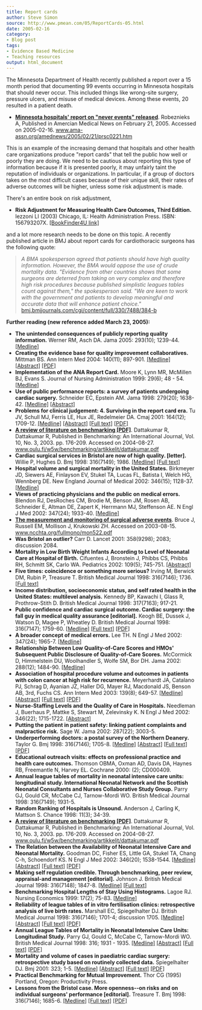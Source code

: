 ```yaml
---
title: Report cards
author: Steve Simon
source: http://www.pmean.com/05/ReportCards-05.html
date: 2005-02-16
category:
- Blog post
tags:
- Evidence Based Medicine
- Teaching resources
output: html_document
---
```

The Minnesota Department of Health recently published a report over a 15
month period that documenting 99 events occurring in Minnesota hospitals
that should never occur. This included things like wrong-site surgery,
pressure ulcers, and misuse of medical devices. Among these events, 20
resulted in a patient death.

-   **[Minnesota hospitals\' report on \"never events\"
    released](http://www.ama-assn.org/amednews/2005/02/21/prsc0221.htm%20)**.
    Robeznieks A, Published in Amercian Medical News on February 21,
    2005. Accessed on 2005-02-16.
    www.ama-assn.org/amednews/2005/02/21/prsc0221.htm

This is an example of the increasing demand that hospitals and other
health care organizations produce \"report cards\" that tell the public
how well or poorly they are doing. We need to be cautious about
reporting this type of information because if it is presented poorly, it
may unfairly taint the reputation of individuals or organizations. In
particular, if a group of doctors takes on the most difficult cases
because of their unique skill, their rates of adverse outcomes will be
higher, unless some risk adjustment is made.

There\'s an entire book on risk adjustment,

-   **Risk Adjustment for Measuring Health Care Outcomes, Third
    Edition.** Iezzoni LI (2003) Chicago, IL: Health Administration
    Press. ISBN: 156793207X. [\[BookFinder4U
    link\]](http://www.bookfinder4u.com/detail/156793207X.html)

and a lot more research needs to be done on this topic. A recently
published article in BMJ about report cards for cardiothoracic surgeons
has the following quote:

> *A BMA spokesperson agreed that patients should have high quality
> information. However, the BMA would oppose the use of crude mortality
> data. \"Evidence from other countries shows that some surgeons are
> deterred from taking on very complex and therefore high risk
> procedures because published simplistic leagues tables count against
> them,\" the spokesperson said. \"We are keen to work with the
> government and patients to develop meaningful and accurate data that
> will enhance patient choice.\"*
> [bmj.bmjjournals.com/cgi/content/full/330/7488/384-b](http://bmj.bmjjournals.com/cgi/content/full/330/7488/384-b)

**Further reading (new reference added March 23, 2005):**

-   **The unintended consequences of publicly reporting quality
    information.** Werner RM, Asch DA. Jama 2005: 293(10); 1239-44.
    [\[Medline\]](http://www.ncbi.nlm.nih.gov/entrez/query.fcgi?cmd=Retrieve&db=PubMed&list_uids=15755946&dopt=Abstract)
-   **Creating the evidence base for quality improvement
    collaboratives.** Mittman BS. Ann Intern Med 2004: 140(11); 897-901.
    [\[Medline\]](http://www.ncbi.nlm.nih.gov/entrez/query.fcgi?cmd=Retrieve&db=PubMed&list_uids=15172904&dopt=Abstract)
    [\[Abstract\]](http://www.annals.org/cgi/content/abstract/140/11/897)
    [\[PDF\]](http://www.annals.org/cgi/reprint/140/11/897.pdf)
-   **Implementation of the ANA Report Card.** Moore K, Lynn MR,
    McMillen BJ, Evans S. Journal of Nursing Administration 1999: 29(6);
    48 - 54.
    [\[Medline\]](http://www.ncbi.nlm.nih.gov/entrez/query.fcgi?cmd=Retrieve&db=PubMed&list_uids=10377925&dopt=Abstract)
-   **Use of public performance reports: a survey of patients undergoing
    cardiac surgery.** Schneider EC, Epstein AM. Jama 1998: 279(20);
    1638-42.
    [\[Medline\]](http://www.ncbi.nlm.nih.gov/entrez/query.fcgi?cmd=Retrieve&db=PubMed&list_uids=9613914&dopt=Abstract)
    [\[Abstract\]](http://jama.ama-assn.org/cgi/content/abstract/279/20/1638)
-   **Problems for clinical judgement: 4. Surviving in the report card
    era.** Tu JV, Schull MJ, Ferris LE, Hux JE, Redelmeier DA. Cmaj
    2001: 164(12); 1709-12.
    [\[Medline\]](http://www.ncbi.nlm.nih.gov/entrez/query.fcgi?cmd=Retrieve&db=PubMed&list_uids=11450215&dopt=Abstract)
    [\[Abstract\]](http://www.cmaj.ca/cgi/content/abstract/164/12/1709)
    [\[Full text\]](http://www.cmaj.ca/cgi/content/full/164/12/1709)
    [\[PDF\]](http://www.cmaj.ca/cgi/reprint/164/12/1709.pdf)
-   **[A review of literature on benchmarking
    \[PDF\]](http://http://www.oulu.fi/w5w/benchmarking/artikkelit/dattakumar.pdf%20)**.
    Dattakumar R, Dattakumar R, Published in Benchmarking: An
    International Journal, Vol. 10, No. 3, 2003. pp. 176-209. Accessed
    on 2004-08-27.
    www.oulu.fi/w5w/benchmarking/artikkelit/dattakumar.pdf
-   **Cardiac surgical services in Bristol are now of high quality.
    \[letter\].** Willie P, Hughes D. Bmj 1998: 316(7149); 1986.
    [\[Medline\]](http://www.ncbi.nlm.nih.gov/entrez/query.fcgi?cmd=Retrieve&db=PubMed&list_uids=9641960&dopt=Abstract)
    [\[Full
    text\]](http://bmj.bmjjournals.com/cgi/content/short/316/7149/1986)
-   **Hospital volume and surgical mortality in the United States.**
    Birkmeyer JD, Siewers AE, Finlayson EV, Stukel TA, Lucas FL, Batista
    I, Welch HG, Wennberg DE. New England Journal of Medical 2002:
    346(15); 1128-37.
    [\[Medline\]](http://www.ncbi.nlm.nih.gov/entrez/query.fcgi?cmd=Retrieve&db=PubMed&list_uids=11948273&dopt=Abstract)
-   **Views of practicing physicians and the public on medical errors.**
    Blendon RJ, DesRoches CM, Brodie M, Benson JM, Rosen AB, Schneider
    E, Altman DE, Zapert K, Herrmann MJ, Steffenson AE. N Engl J Med
    2002: 347(24); 1933-40.
    [\[Medline\]](http://www.ncbi.nlm.nih.gov/entrez/query.fcgi?cmd=Retrieve&db=PubMed&list_uids=12477944&dopt=Abstract)
-   **[The measurement and monitoring of surgical adverse
    events](http://www.ncchta.org/fullmono/mon522.pdf%20)**. Bruce J,
    Russell EM, Mollison J, Krukowski ZH. Accessed on 2003-08-15.
    www.ncchta.org/fullmono/mon522.pdf
-   **Was Bristol an outlier?** Carr D. Lancet 2001: 358(9298); 2083;
    discussion 2084.
-   **Mortality in Low Birth Weight Infants According to Level of
    Neonatal Care at Hospital of Birth.** Cifuentes J, Bronstein J,
    Phibbs CS, Phibbs RH, Schmitt SK, Carlo WA. Pediatrics 2002: 109(5);
    745-751.
    [\[Abstract\]](http://www.pediatrics.org/cgi/content/abstract/109/5/745)
-   **Five times: coincidence or something more serious?** Irving M,
    Berwick DM, Rubin P, Treasure T. British Medical Journal 1998:
    316(7146); 1736. [\[Full
    text\]](http://bmj.com/cgi/content/full/316/7146/1736)
-   **Income distribution, socioeconomic status, and self rated health
    in the United States: multilevel analysis.** Kennedy BP, Kawachi I,
    Glass R, Prothrow-Stith D. British Medical Journal 1998: 317(7163);
    917-21.
-   **Public confidence and cardiac surgical outcome. Cardiac surgery:
    the fall guy in medical quality assurance \[editorial\].** Keogh BE,
    Dussek J, Watson D, Magee P, Wheatley D. British Medical Journal
    1998: 316(7147); 1759-60.
    [\[Medline\]](http://www.ncbi.nlm.nih.gov/entrez/query.fcgi?cmd=Retrieve&db=PubMed&list_uids=9624057&dopt=Abstract)
    [\[Full
    text\]](http://bmj.bmjjournals.com/cgi/content/full/316/7147/1759)
    [\[PDF\]](http://bmj.bmjjournals.com/cgi/reprint/316/7147/1759.pdf)
-   **A broader concept of medical errors.** Lee TH. N Engl J Med 2002:
    347(24); 1965-7.
    [\[Medline\]](http://www.ncbi.nlm.nih.gov/entrez/query.fcgi?cmd=Retrieve&db=PubMed&list_uids=12477949&dopt=Abstract)
-   **Relationship Between Low Quality-of-Care Scores and HMOs\'
    Subsequent Public Disclosure of Quality-of-Care Scores.** McCormick
    D, Himmelstein DU, Woolhandler S, Wolfe SM, Bor DH. Jama 2002:
    288(12); 1484-90.
    [\[Medline\]](http://www.ncbi.nlm.nih.gov/entrez/query.fcgi?cmd=Retrieve&db=PubMed&list_uids=12243635&dopt=Abstract)
-   **Association of hospital procedure volume and outcomes in patients
    with colon cancer at high risk for recurrence.** Meyerhardt JA,
    Catalano PJ, Schrag D, Ayanian JZ, Haller DG, Mayer RJ, Macdonald
    JS, Benson AB, 3rd, Fuchs CS. Ann Intern Med 2003: 139(8); 649-57.
    [\[Medline\]](http://www.ncbi.nlm.nih.gov/entrez/query.fcgi?cmd=Retrieve&db=PubMed&list_uids=14568853&dopt=Abstract)
    [\[Abstract\]](http://www.annals.org/cgi/content/abstract/139/8/649)
    [\[Full text\]](http://www.annals.org/cgi/content/full/139/8/649)
    [\[PDF\]](http://www.annals.org/cgi/reprint/139/8/649.pdf)
-   **Nurse-Staffing Levels and the Quality of Care in Hospitals.**
    Needleman J, Buerhaus P, Mattke S, Stewart M, Zelevinsky K. N Engl J
    Med 2002: 346(22); 1715-1722.
    [\[Abstract\]](http://content.nejm.org/cgi/content/abstract/346/22/1715)
-   **Putting the patient in patient safety: linking patient complaints
    and malpractice risk.** Sage W. Jama 2002: 287(22); 3003-5.
-   **Underperforming doctors: a postal survey of the Northern
    Deanery.** Taylor G. Bmj 1998: 316(7146); 1705-8.
    [\[Medline\]](http://www.ncbi.nlm.nih.gov/entrez/query.fcgi?cmd=Retrieve&db=PubMed&list_uids=9614017&dopt=Abstract)
    [\[Abstract\]](http://bmj.com/cgi/content/abstract/316/7146/1705)
    [\[Full text\]](http://bmj.com/cgi/content/full/316/7146/1705)
    [\[PDF\]](http://bmj.com/cgi/reprint/316/7146/1705.pdf)
-   **Educational outreach visits: effects on professional practice and
    health care outcomes.** Thomson OBMA, Oxman AD, Davis DA, Haynes RB,
    Freemantle N, Harvey EL. Cochrane 2000: (2); CD000409.
-   **Annual league tables of mortality in neonatal intensive care
    units: longitudinal study. International Neonatal Network and the
    Scottish Neonatal Consultants and Nurses Collaborative Study
    Group.** Parry GJ, Gould CR, McCabe CJ, Tarnow-Mordi WO. British
    Medical Journal 1998: 316(7149); 1931-5.
-   **Random Ranking of Hospitals is Unsound.** Anderson J, Carling K,
    Mattson S. Chance 1998: 11(3); 34-39.
-   **[A review of literature on benchmarking
    \[PDF\]](http://http://www.oulu.fi/w5w/benchmarking/artikkelit/dattakumar.pdf%20)**.
    Dattakumar R, Dattakumar R, Published in Benchmarking: An
    International Journal, Vol. 10, No. 3, 2003. pp. 176-209. Accessed
    on 2004-08-27.
    www.oulu.fi/w5w/benchmarking/artikkelit/dattakumar.pdf
-   **The Relation between the Availability of Neonatal Intensive Care
    and Neonatal Mortality.** Goodman DC, Fisher ES, Little GA, Stukel
    TA, Chang C-h, Schoendorf KS. N Engl J Med 2002: 346(20); 1538-1544.
    [\[Medline\]](http://www.ncbi.nlm.nih.gov/entrez/query.fcgi?cmd=Retrieve&db=PubMed&list_uids=12015393&dopt=Abstract)
    [\[Abstract\]](http://content.nejm.org/cgi/content/abstract/346/20/1538)
    [\[Full
    text\]](http://content.nejm.org/cgi/content/full/346/20/1538)
    [\[PDF\]](http://content.nejm.org/cgi/reprint/346/20/1538.pdf)
-   **Making self regulation credible. Through benchmarking, peer
    review, appraisal-and management \[editorial\].** Johnson J. British
    Medical Journal 1998: 316(7148); 1847-8.
    [\[Medline\]](http://www.ncbi.nlm.nih.gov/entrez/query.fcgi?cmd=Retrieve&db=PubMed&list_uids=9632402&dopt=Abstract)
    [\[Full
    text\]](http://bmj.bmjjournals.com/cgi/content/full/316/7148/1847)
-   **Benchmarking Hospital Lengths of Stay Using Histograms.** Lagoe
    RJ. Nursing Economics 1999: 17(2); 75-83.
    [\[Medline\]](http://www.ncbi.nlm.nih.gov/entrez/query.fcgi?cmd=Retrieve&db=PubMed&list_uids=10410025&dopt=Abstract)
-   **Reliability of league tables of in vitro fertilisation clinics:
    retrospective analysis of live birth rates.** Marshall EC,
    Spiegelhalter DJ. British Medical Journal 1998: 316(7146); 1701-4;
    discussion 1705.
    [\[Medline\]](http://www.ncbi.nlm.nih.gov/entrez/query.fcgi?cmd=Retrieve&db=PubMed&list_uids=9614016&dopt=Abstract)
    [\[Abstract\]](http://bmj.bmjjournals.com/cgi/content/abstract/316/7146/1701)
    [\[Full
    text\]](http://bmj.bmjjournals.com/cgi/content/full/316/7146/1701)
    [\[PDF\]](http://bmj.bmjjournals.com/cgi/reprint/316/7146/1701.pdf)
-   **Annual League Tables of Mortality in Neonatal Intensive Care
    Units: Longitudinal Study.** Parry GJ, Gould C, McCabe C,
    Tarnow-Mordi WO. British Medical Journal 1998: 316; 1931 - 1935.
    [\[Medline\]](http://www.ncbi.nlm.nih.gov/entrez/query.fcgi?cmd=Retrieve&db=PubMed&list_uids=9641927&dopt=Abstract)
    [\[Abstract\]](http://bmj.bmjjournals.com/cgi/content/abstract/316/7149/1931)
    [\[Full
    text\]](http://bmj.bmjjournals.com/cgi/content/full/316/7149/1931)
    [\[PDF\]](http://bmj.bmjjournals.com/cgi/reprint/316/7149/1931)
-   **Mortality and volume of cases in paediatric cardiac surgery:
    retrospective study based on routinely collected data.**
    Spiegelhalter DJ. Bmj 2001: 323; 1-5.
    [\[Medline\]](http://www.ncbi.nlm.nih.gov/entrez/query.fcgi?cmd=Retrieve&db=PubMed&list_uids=11823355&dopt=Abstract)
    [\[Abstract\]](http://bmj.bmjjournals.com/cgi/content/abstract/324/7332/261)
    [\[Full
    text\]](http://bmj.bmjjournals.com/cgi/content/full/324/7332/261)
    [\[PDF\]](http://bmj.bmjjournals.com/cgi/reprint/324/7332/261.pdf)
-   **Practical Benchmarking for Mutual Improvement.** Thor CG (1995)
    Portland, Oregon: Productivity Press.
-   **Lessons from the Bristol case. More openness\--on risks and on
    individual surgeons\' performance \[editorial\].** Treasure T. Bmj
    1998: 316(7146); 1685-6.
    [\[Medline\]](http://www.ncbi.nlm.nih.gov/entrez/query.fcgi?cmd=Retrieve&db=PubMed&list_uids=9614010&dopt=Abstract)
    [\[Full
    text\]](http://bmj.bmjjournals.com/cgi/content/full/316/7146/1685)
    [\[PDF\]](http://bmj.bmjjournals.com/cgi/reprint/316/7146/1685.pdf)
